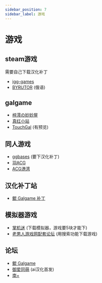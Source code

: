 ```yaml
---
sidebar_position: 7
sidebar_label: 游戏
---
```

# 游戏

## steam游戏

需要自己下载汉化补丁

- [igg-games](https://igg-games.com/)
- [BYRUTOR](https://byrutgame.org/) (俄语)

## galgame

- [梓澪の妙妙屋](https://zi0.cc/)
- [真红小站](https://www.shinnku.com/)
- [TouchGal](https://www.touchgal.us/) (有预览)

## 同人游戏

- [ggbases](https://www.ggbases.com/) (要下汉化补丁)
- [羽ACG](https://seve.yugal.cc/)
- [ACG港湾](https://www.acggw.me/)

## 汉化补丁站

- [鲲 Galgame 补丁](https://www.moyu.moe/)

## 模拟器游戏

- [掌机迷](https://www.gbarom.cn/moniqi) (下载模拟器，游戏要5块才能下)
- [老男人游戏网配套论坛](https://bbs.oldmantvg.net/) (用搜索功能下载游戏)

## 论坛

- [鲲 Galgame](https://www.kungal.com/)
- [御爱同萌](https://www.ai2.moe/) (ai汉化首发)
- [南+](https://south-plus.net/)